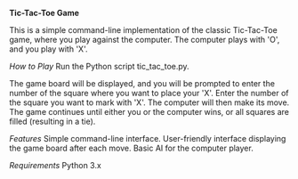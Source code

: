 **Tic-Tac-Toe Game**

This is a simple command-line implementation of the classic Tic-Tac-Toe game, where you play against the computer. The computer plays with 'O', and you play with 'X'.

*How to Play*
Run the Python script tic_tac_toe.py.

The game board will be displayed, and you will be prompted to enter the number of the square where you want to place your 'X'.
Enter the number of the square you want to mark with 'X'. The computer will then make its move.
The game continues until either you or the computer wins, or all squares are filled (resulting in a tie).

*Features*
Simple command-line interface.
User-friendly interface displaying the game board after each move.
Basic AI for the computer player.

*Requirements*
Python 3.x

